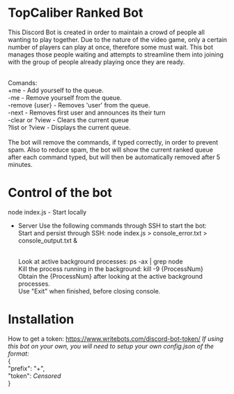 TopCaliber Ranked Bot
====================
This Discord Bot is created in order to maintain a crowd of people all wanting to play together. Due to the nature of the video game, only a certain number of players can play at once, therefore some must wait. This bot manages those people waiting and attempts to streamline them into joining with the group of people already playing once they are ready.<br/><br/>

Comands: <br/>
+me 			- Add yourself to the queue.<br/>
-me 			- Remove yourself from the queue.<br/>
-remove {user}	- Removes 'user' from the queue.<br/>
-next			- Removes first user and announces its their turn<br/>
-clear or ?view	- Clears the current queue<br/>
?list or ?view	- Displays the current queue.<br/>
<br/>
The bot will remove the commands, if typed correctly, in order to prevent spam. Also to reduce spam, the bot will show the current ranked queue after each command typed, but will then be automatically removed after 5 minutes.


Control of the bot
====================

node index.js - Start locally

- Server
	Use the following commands through SSH to start the bot: 
	<br/>Start and persist through SSH: node index.js > console_error.txt > console_output.txt &

	<br/>Look at active background processes: ps -ax | grep node
	<br/>Kill the process running in the background: kill -9 {ProcessNum}
		<br/></t></t>Obtain the {ProcessNum} after looking at the active background processes.
	<br/>Use "Exit" when finished, before closing console.


Installation
====================

How to get a token: https://www.writebots.com/discord-bot-token/
*If using this bot on your own, you will need to setup your own config.json of the format:*
<br/>{<br/>
	"prefix": "+",<br/>
	"token": *Censored*<br/>
}<br/>
